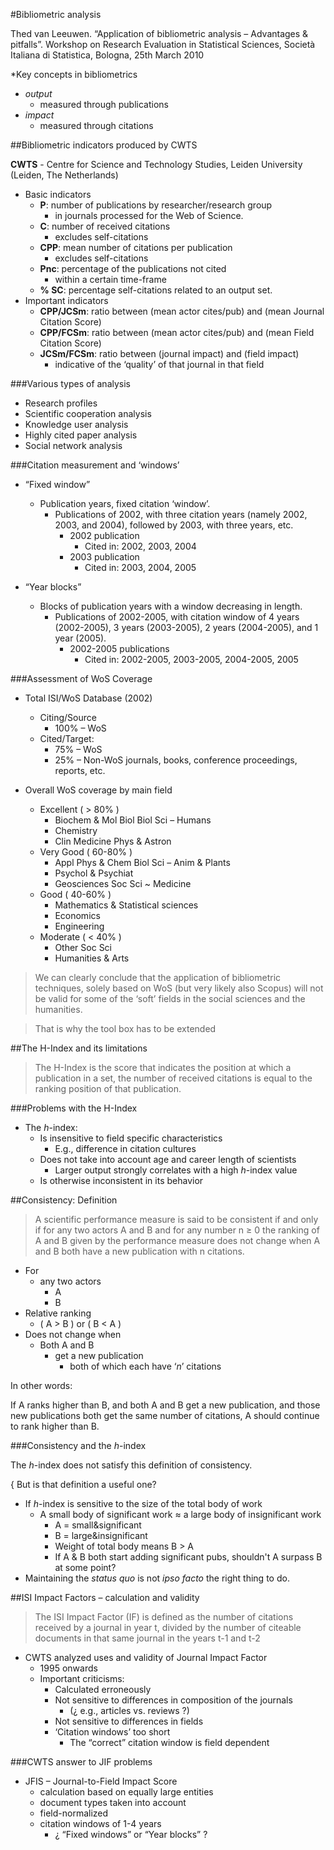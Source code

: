 #Bibliometric analysis

Thed van Leeuwen. “Application of bibliometric analysis – Advantages & pitfalls”. Workshop on Research Evaluation in Statistical Sciences, Società Italiana di Statistica, Bologna, 25th March 2010

*Key concepts in bibliometrics
  * *output*
    * measured through publications
  * *impact*
    * measured through citations


##Bibliometric indicators produced by CWTS

**CWTS** - Centre for Science and Technology Studies, Leiden University (Leiden, The Netherlands)

* Basic indicators
  * **P**: number of publications by researcher/research group
    * in journals processed for the Web of Science.
  * **C**: number of received citations
    * excludes self-citations
  * **CPP**: mean number of citations per publication
    * excludes self-citations
  * **Pnc**: percentage of the publications not cited
    * within a certain time-frame
  * **% SC**: percentage self-citations related to an output set.
* Important indicators
  * **CPP/JCSm**: ratio between (mean actor cites/pub) and (mean Journal Citation Score)
  * **CPP/FCSm**: ratio between (mean actor cites/pub) and (mean Field Citation Score)
  * **JCSm/FCSm**: ratio between (journal impact) and (field impact)
    * indicative of the ‘quality’ of that journal in that field

###Various types of analysis

  * Research profiles
  * Scientific cooperation analysis
  * Knowledge user analysis
  * Highly cited paper analysis
  * Social network analysis

###Citation measurement and ‘windows’

* “Fixed window”
  * Publication years, fixed citation ‘window’.
    * Publications of 2002, with three citation years (namely 2002, 2003, and 2004), followed by 2003, with three years, etc.
      * 2002 publication
        * Cited in: 2002, 2003, 2004
      * 2003 publication
        * Cited in: 2003, 2004, 2005

* “Year blocks”
  * Blocks of publication years with a window decreasing in length.
    * Publications of 2002-2005, with citation window of 4 years (2002-2005), 3 years (2003-2005), 2 years (2004-2005), and 1 year (2005).
      * 2002-2005 publications
        * Cited in: 2002-2005, 2003-2005, 2004-2005, 2005

###Assessment of WoS Coverage

* Total ISI/WoS Database (2002)
  * Citing/Source
    * 100% – WoS
  * Cited/Target:
    * 75% – WoS
    * 25% – Non-WoS journals, books, conference proceedings, reports, etc.

* Overall WoS coverage by main field
  * Excellent ( > 80% )
    * Biochem & Mol Biol Biol Sci – Humans
    * Chemistry
    * Clin Medicine Phys & Astron
  * Very Good ( 60-80% )
    * Appl Phys & Chem Biol Sci – Anim & Plants
    * Psychol & Psychiat
    * Geosciences Soc Sci ~ Medicine
  * Good ( 40-60% )
    * Mathematics & Statistical sciences
    * Economics
    * Engineering
  * Moderate ( < 40% )
    * Other Soc Sci
    * Humanities & Arts

>We can clearly conclude that the application of bibliometric techniques, solely based on WoS (but very likely also Scopus) will not be valid for some of the ‘soft’ fields in the social sciences and the humanities.

>That is why the tool box has to be extended


##The H-Index and its limitations

>The H-Index is the score that indicates the position at which a publication in a set, the number of received citations is equal to the ranking position of that publication.

###Problems with the H-Index

* The *h*-index:
  * Is insensitive to field specific characteristics
    * E.g., difference in citation cultures
  * Does not take into account age and career length of scientists
    * Larger output strongly correlates with a high *h*-index value
  * Is otherwise inconsistent in its behavior

##Consistency: Definition

>A scientific performance measure is said to be consistent if and only if for any two actors A and B and for any number n ≥ 0 the ranking of A and B given by the performance measure does not change when A and B both have a new publication with n citations.

* For
  * any two actors
    * A
    * B
* Relative ranking
  * ( A > B ) or ( B < A )
* Does not change when
  * Both A and B
    * get a new publication
      * both of which each have ‘*n*’ citations

In other words:

  If A ranks higher than B, and both A and B get a new publication, and those new publications both get the same number of citations, A should continue to rank higher than B.

###Consistency and the *h*-index

The *h*-index does not satisfy this definition of consistency.

{
But is that definition a useful one?

* If *h*-index is sensitive to the size of the total body of work
  * A small body of significant work ≈ a large body of insignificant work
    * A = small&significant
    * B = large&insignificant
    * Weight of total body means B > A
    * If A & B both start adding significant pubs, shouldn't A surpass B at some point?
* Maintaining the *status quo* is not *ipso facto* the right thing to do.

##ISI Impact Factors – calculation and validity

>The ISI Impact Factor (IF) is defined as the number of citations received by a journal in year t, divided by the number of citeable documents in that same journal in the years t-1 and t-2

* CWTS analyzed uses and validity of Journal Impact Factor
  * 1995 onwards
  * Important criticisms:
    * Calculated erroneously
    * Not sensitive to differences in composition of the journals
      * (¿ e.g., articles vs. reviews ?)
    * Not sensitive to differences in fields
    * ‘Citation windows’ too short
      * The “correct” citation window is field dependent

###CWTS answer to JIF problems

* JFIS – Journal-to-Field Impact Score
  * calculation based on equally large entities
  * document types taken into account
  * field-normalized
  * citation windows of 1-4 years
    * ¿ “Fixed windows” or “Year blocks” ?










